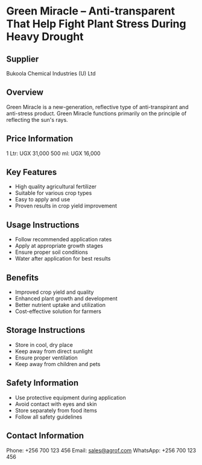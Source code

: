 # Green Miracle – Anti-transparent That Help Fight Plant Stress During Heavy Drought

## Supplier
Bukoola Chemical Industries (U) Ltd

## Overview
Green Miracle is a new-generation, reflective type of anti-transpirant and anti-stress product. Green Miracle functions primarily on the principle of reflecting the sun's rays.

## Price Information
1 Ltr: UGX 31,000
500 ml: UGX 16,000

## Key Features
- High quality agricultural fertilizer
- Suitable for various crop types
- Easy to apply and use
- Proven results in crop yield improvement

## Usage Instructions
- Follow recommended application rates
- Apply at appropriate growth stages
- Ensure proper soil conditions
- Water after application for best results

## Benefits
- Improved crop yield and quality
- Enhanced plant growth and development
- Better nutrient uptake and utilization
- Cost-effective solution for farmers

## Storage Instructions
- Store in cool, dry place
- Keep away from direct sunlight
- Ensure proper ventilation
- Keep away from children and pets

## Safety Information
- Use protective equipment during application
- Avoid contact with eyes and skin
- Store separately from food items
- Follow all safety guidelines

## Contact Information
Phone: +256 700 123 456
Email: sales@agrof.com
WhatsApp: +256 700 123 456
